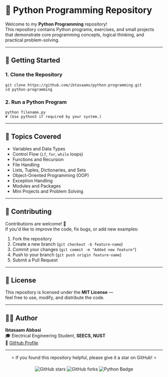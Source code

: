 <h1>🐍 Python Programming Repository</h1>

<p>Welcome to my <strong>Python Programming</strong> repository!<br>
This repository contains Python programs, exercises, and small projects that demonstrate core programming concepts, logical thinking, and practical problem-solving.</p>

<hr>

<h2>🚀 Getting Started</h2>

<h3>1. Clone the Repository</h3>

<pre><code>git clone https://github.com/ibtasaams/python-programming.git
cd python-programming
</code></pre>

<h3>2. Run a Python Program</h3>

<pre><code>python filename.py
# (Use python3 if required by your system.)
</code></pre>

<hr>

<h2>🧠 Topics Covered</h2>
<ul>
  <li>Variables and Data Types</li>
  <li>Control Flow (<code>if</code>, <code>for</code>, <code>while</code> loops)</li>
  <li>Functions and Recursion</li>
  <li>File Handling</li>
  <li>Lists, Tuples, Dictionaries, and Sets</li>
  <li>Object-Oriented Programming (OOP)</li>
  <li>Exception Handling</li>
  <li>Modules and Packages</li>
  <li>Mini Projects and Problem Solving</li>
</ul>

<hr>

<h2>🤝 Contributing</h2>

<p>Contributions are welcome! 🎉<br>
If you'd like to improve the code, fix bugs, or add new examples:</p>

<ol>
  <li>Fork the repository</li>
  <li>Create a new branch (<code>git checkout -b feature-name</code>)</li>
  <li>Commit your changes (<code>git commit -m "Added new feature"</code>)</li>
  <li>Push to your branch (<code>git push origin feature-name</code>)</li>
  <li>Submit a Pull Request</li>
</ol>

<hr>

<h2>📜 License</h2>

<p>This repository is licensed under the <strong>MIT License</strong> —<br>
feel free to use, modify, and distribute the code.</p>

<hr>

<h2>👨‍💻 Author</h2>

<p><strong>Ibtasaam Abbasi</strong><br>
🎓 Electrical Engineering Student, <strong>SEECS, NUST</strong><br>
🔗 <a href="https://github.com/ibtasaams" target="_blank">GitHub Profile</a></p>

<hr>

<p align="center">⭐ If you found this repository helpful, please give it a star on GitHub! ⭐</p>

<p align="center">
  <img src="https://img.shields.io/github/stars/ibtasaams/python-programming?style=social" alt="GitHub stars">
  <img src="https://img.shields.io/github/forks/ibtasaams/python-programming?style=social" alt="GitHub forks">
  <img src="https://img.shields.io/badge/Made%20with-Python-blue?logo=python" alt="Python Badge">
</p>
